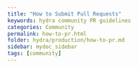 ```yaml
---
title: "How to Submit Pull Requests"
keywords: hydra community PR guidelines
categories: Community
permalink: how-to-pr.html
folder: hydra/production/how-to-pr.md
sidebar: mydoc_sidebar
tags: [community]
---
```

